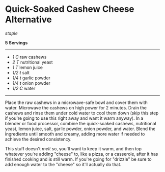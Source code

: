 # Quick-Soaked Cashew Cheese Alternative

*staple*

**5 Servings**

---

- *1 C* raw cashews
- *2 T* nutritional yeast
- *1 T* lemon juice
- *1/2 t* salt
- *1/4 t* garlic powder
- *1/4 t* onion powder
- *1/2 C* water

---

Place the raw cashews in a microwave-safe bowl and cover them with water.
Microwave the cashews on high power for 2 minutes. Drain the cashews and
rinse them under cold water to cool them down (skip this step if you're
going to use this right away and want it warm anyway). In a blender or
food processor, combine the quick-soaked cashews, nutritional yeast,
lemon juice, salt, garlic powder, onion powder, and water. Blend the
ingredients until smooth and creamy, adding more water if needed to
achieve the desired consistency.

This stuff doesn't *melt* so, you'll want to keep it warm, and then top
whatever you're adding "cheese" to, like a pizza, or a casserole, after
it has finished cooking and is still warm. If you're going for "drizzle"
be sure to add enough water to the "cheese" so it'll actually do that.
